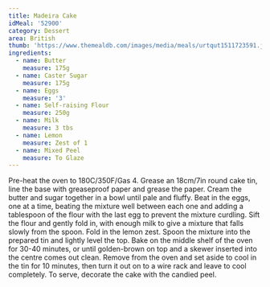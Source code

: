```yaml
---
title: Madeira Cake
idMeal: '52900'
category: Dessert
area: British
thumb: 'https://www.themealdb.com/images/media/meals/urtqut1511723591.jpg'
ingredients:
  - name: Butter
    measure: 175g
  - name: Caster Sugar
    measure: 175g
  - name: Eggs
    measure: '3'
  - name: Self-raising Flour
    measure: 250g
  - name: Milk
    measure: 3 tbs
  - name: Lemon
    measure: Zest of 1
  - name: Mixed Peel
    measure: To Glaze
---
```

Pre-heat the oven to 180C/350F/Gas 4. Grease an 18cm/7in round cake tin, line the base with greaseproof paper and grease the paper.
Cream the butter and sugar together in a bowl until pale and fluffy. Beat in the eggs, one at a time, beating the mixture well between each one and adding a tablespoon of the flour with the last egg to prevent the mixture curdling.
Sift the flour and gently fold in, with enough milk to give a mixture that falls slowly from the spoon. Fold in the lemon zest.
Spoon the mixture into the prepared tin and lightly level the top. Bake on the middle shelf of the oven for 30-40 minutes, or until golden-brown on top and a skewer inserted into the centre comes out clean.
Remove from the oven and set aside to cool in the tin for 10 minutes, then turn it out on to a wire rack and leave to cool completely.
To serve, decorate the cake with the candied peel.
